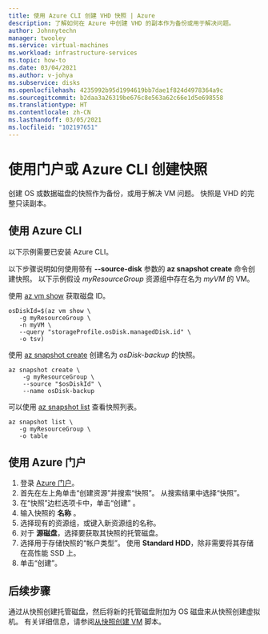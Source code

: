 ```yaml
---
title: 使用 Azure CLI 创建 VHD 快照 | Azure
description: 了解如何在 Azure 中创建 VHD 的副本作为备份或用于解决问题。
author: Johnnytechn
manager: twooley
ms.service: virtual-machines
ms.workload: infrastructure-services
ms.topic: how-to
ms.date: 03/04/2021
ms.author: v-johya
ms.subservice: disks
ms.openlocfilehash: 4235992b95d1994619bb7dae1f824d4978364a9c
ms.sourcegitcommit: b2daa3a26319be676c8e563a62c66e1d5e698558
ms.translationtype: HT
ms.contentlocale: zh-CN
ms.lasthandoff: 03/05/2021
ms.locfileid: "102197651"
---
```

# <a name="create-a-snapshot-using-the-portal-or-azure-cli"></a>使用门户或 Azure CLI 创建快照

创建 OS 或数据磁盘的快照作为备份，或用于解决 VM 问题。 快照是 VHD 的完整只读副本。 

## <a name="use-azure-cli"></a>使用 Azure CLI 

以下示例需要已安装 Azure CLI。

<!-- Not Available on [Cloud Shell](https://shell.azure.com/bash)-->

以下步骤说明如何使用带有 **--source-disk** 参数的 **az snapshot create** 命令创建快照。 以下示例假设 *myResourceGroup* 资源组中存在名为 *myVM* 的 VM。

使用 [az vm show](/cli/vm#az-vm-show) 获取磁盘 ID。

```azurecli
osDiskId=$(az vm show \
   -g myResourceGroup \
   -n myVM \
   --query "storageProfile.osDisk.managedDisk.id" \
   -o tsv)
```

使用 [az snapshot create](/cli/snapshot#az-snapshot-create) 创建名为 *osDisk-backup* 的快照。

```azurecli
az snapshot create \
    -g myResourceGroup \
    --source "$osDiskId" \
    --name osDisk-backup
```

<!-- Not Available on Availability zones -->

可以使用 [az snapshot list](/cli/snapshot#az-snapshot-list) 查看快照列表。

```azurecli
az snapshot list \
   -g myResourceGroup \
   -o table
```
<!--Notice: global cmdlet missing -o-->

## <a name="use-azure-portal"></a>使用 Azure 门户 

1. 登录 [Azure 门户](https://portal.azure.cn)。
2. 首先在左上角单击“创建资源”并搜索“快照”。 从搜索结果中选择“快照”。
3. 在“快照”边栏选项卡中，单击“创建” 。
4. 输入快照的 **名称** 。
5. 选择现有的资源组，或键入新资源组的名称。 
7. 对于 **源磁盘**，选择要获取其快照的托管磁盘。
8. 选择用于存储快照的“帐户类型”。 使用 **Standard HDD**，除非需要将其存储在高性能 SSD 上。
9. 单击“创建”。


## <a name="next-steps"></a>后续步骤

 通过从快照创建托管磁盘，然后将新的托管磁盘附加为 OS 磁盘来从快照创建虚拟机。 有关详细信息，请参阅[从快照创建 VM](https://docs.microsoft.com/previous-versions/azure/virtual-machines/scripts/virtual-machines-linux-cli-sample-create-vm-from-snapshot?toc=%2fcli%2fmodule%2ftoc.json) 脚本。

<!-- Update_Description: update link, wording update, update meta properties -->
